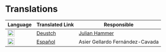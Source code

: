 # Translations

| Language                                                                                                                    | Translated Link                 | Responsible                                    |
| --------------------------------------------------------------------------------------------------------------------------- | ------------------------------- | ---------------------------------------------- |
| <img alt="Deutsch" title="Deutsch" src="https://cdn.statically.io/gh/hjnilsson/country-flags/master/svg/de.svg" width="22"> | [Deustch](./german/German.md)   | [Julian Hammer](https://github.com/moinjulian) |
| <img title="Español" alt="Español" src="https://cdn.statically.io/gh/hjnilsson/country-flags/master/svg/es.svg" width="22"> | [Español](./spanish/Spanish.md) | Asier Gellardo Fernández-Cavada                |
